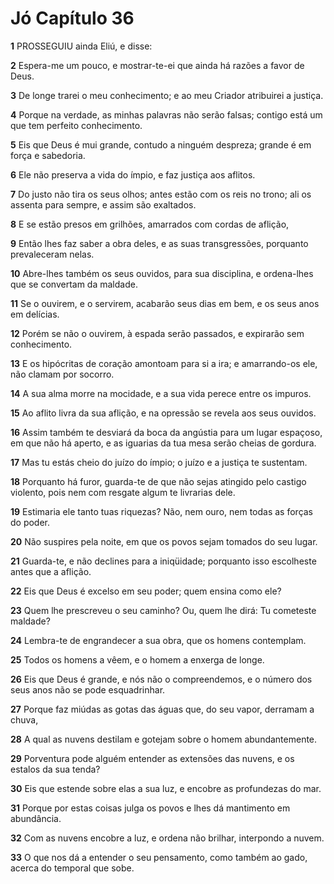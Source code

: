 # Jó Capítulo 36

**1** 	PROSSEGUIU ainda Eliú, e disse:

**2** 	Espera-me um pouco, e mostrar-te-ei que ainda há razões a favor de Deus.

**3** 	De longe trarei o meu conhecimento; e ao meu Criador atribuirei a justiça.

**4** 	Porque na verdade, as minhas palavras não serão falsas; contigo está um que tem perfeito conhecimento.

**5** 	Eis que Deus é mui grande, contudo a ninguém despreza; grande é em força e sabedoria.

**6** 	Ele não preserva a vida do ímpio, e faz justiça aos aflitos.

**7** 	Do justo não tira os seus olhos; antes estão com os reis no trono; ali os assenta para sempre, e assim são exaltados.

**8** 	E se estão presos em grilhões, amarrados com cordas de aflição,

**9** 	Então lhes faz saber a obra deles, e as suas transgressões, porquanto prevaleceram nelas.

**10** 	Abre-lhes também os seus ouvidos, para sua disciplina, e ordena-lhes que se convertam da maldade.

**11** 	Se o ouvirem, e o servirem, acabarão seus dias em bem, e os seus anos em delícias.

**12** 	Porém se não o ouvirem, à espada serão passados, e expirarão sem conhecimento.

**13** 	E os hipócritas de coração amontoam para si a ira; e amarrando-os ele, não clamam por socorro.

**14** 	A sua alma morre na mocidade, e a sua vida perece entre os impuros.

**15** 	Ao aflito livra da sua aflição, e na opressão se revela aos seus ouvidos.

**16** 	Assim também te desviará da boca da angústia para um lugar espaçoso, em que não há aperto, e as iguarias da tua mesa serão cheias de gordura.

**17** 	Mas tu estás cheio do juízo do ímpio; o juízo e a justiça te sustentam.

**18** 	Porquanto há furor, guarda-te de que não sejas atingido pelo castigo violento, pois nem com resgate algum te livrarias dele.

**19** 	Estimaria ele tanto tuas riquezas? Não, nem ouro, nem todas as forças do poder.

**20** 	Não suspires pela noite, em que os povos sejam tomados do seu lugar.

**21** 	Guarda-te, e não declines para a iniqüidade; porquanto isso escolheste antes que a aflição.

**22** 	Eis que Deus é excelso em seu poder; quem ensina como ele?

**23** 	Quem lhe prescreveu o seu caminho? Ou, quem lhe dirá: Tu cometeste maldade?

**24** 	Lembra-te de engrandecer a sua obra, que os homens contemplam.

**25** 	Todos os homens a vêem, e o homem a enxerga de longe.

**26** 	Eis que Deus é grande, e nós não o compreendemos, e o número dos seus anos não se pode esquadrinhar.

**27** 	Porque faz miúdas as gotas das águas que, do seu vapor, derramam a chuva,

**28** 	A qual as nuvens destilam e gotejam sobre o homem abundantemente.

**29** 	Porventura pode alguém entender as extensões das nuvens, e os estalos da sua tenda?

**30** 	Eis que estende sobre elas a sua luz, e encobre as profundezas do mar.

**31** 	Porque por estas coisas julga os povos e lhes dá mantimento em abundância.

**32** 	Com as nuvens encobre a luz, e ordena não brilhar, interpondo a nuvem.

**33** 	O que nos dá a entender o seu pensamento, como também ao gado, acerca do temporal que sobe.

